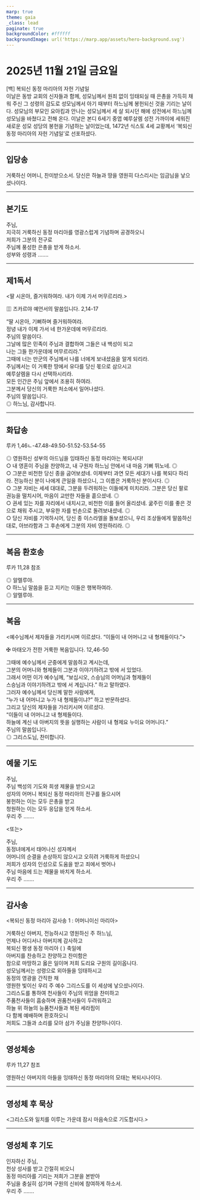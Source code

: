 ```yaml
---
marp: true
theme: gaia
_class: lead
paginate: true
backgroundColor: #ffffff
backgroundImage: url('https://marp.app/assets/hero-background.svg')
---
```


# 2025년 11월 21일 금요일

[백] 복되신 동정 마리아의 자헌 기념일  
이날은 동방 교회의 신자들과 함께, 성모님께서 원죄 없이 잉태되실 때 은총을 가득히 채워 주신 그 성령의 감도로 성모님께서 아기 때부터 하느님께 봉헌되신 것을 기리는 날이다. 성모님의 부모인 요아킴과 안나는 성모님께서 세 살 되시던 해에 성전에서 하느님께 성모님을 바쳤다고 전해 온다. 이날은 본디 6세기 중엽 예루살렘 성전 가까이에 세워진 새로운 성모 성당의 봉헌을 기념하는 날이었는데, 1472년 식스토 4세 교황께서 ‘복되신 동정 마리아의 자헌 기념일’로 선포하셨다.




---

## 입당송

거룩하신 어머니, 찬미받으소서. 당신은 하늘과 땅을 영원히 다스리시는 임금님을 낳으셨나이다.  
  


---

## 본기도

주님,  
지극히 거룩하신 동정 마리아를 영광스럽게 기념하며 공경하오니  
저희가 그분의 전구로  
주님께 풍성한 은총을 받게 하소서.  
성부와 성령과 …….  
  


---

## 제1독서

<딸 시온아, 즐거워하여라. 내가 이제 가서 머무르리라.>

▥ 즈카르야 예언서의 말씀입니다. 2,14-17

“딸 시온아, 기뻐하며 즐거워하여라.  
정녕 내가 이제 가서 네 한가운데에 머무르리라.  
주님의 말씀이다.  
그날에 많은 민족이 주님과 결합하여 그들은 내 백성이 되고  
나는 그들 한가운데에 머무르리라.”  
그때에 너는 만군의 주님께서 나를 너에게 보내셨음을 알게 되리라.  
주님께서는 이 거룩한 땅에서 유다를 당신 몫으로 삼으시고  
예루살렘을 다시 선택하시리라.  
모든 인간은 주님 앞에서 조용히 하여라.  
그분께서 당신의 거룩한 처소에서 일어나셨다.  
주님의 말씀입니다.  
◎ 하느님, 감사합니다.  
  


---

## 화답송

루카 1,46ㄴ-47.48-49.50-51.52-53.54-55

◎ 영원하신 성부의 아드님을 잉태하신 동정 마리아는 복되시다!  
○ 내 영혼이 주님을 찬양하고, 내 구원자 하느님 안에서 내 마음 기뻐 뛰노네. ◎  
○ 그분은 비천한 당신 종을 굽어보셨네. 이제부터 과연 모든 세대가 나를 복되다 하리라. 전능하신 분이 나에게 큰일을 하셨으니, 그 이름은 거룩하신 분이시다. ◎  
○ 그분 자비는 세세 대대로, 그분을 두려워하는 이들에게 미치리라. 그분은 당신 팔로 권능을 떨치시어, 마음이 교만한 자들을 흩으셨네. ◎  
○ 권세 있는 자를 자리에서 내치시고, 비천한 이를 들어 올리셨네. 굶주린 이를 좋은 것으로 채워 주시고, 부유한 자를 빈손으로 돌려보내셨네. ◎  
○ 당신 자비를 기억하시어, 당신 종 이스라엘을 돌보셨으니, 우리 조상들에게 말씀하신 대로, 아브라함과 그 후손에게 그분의 자비 영원하리라. ◎  
  


---

## 복음 환호송

루카 11,28 참조

◎ 알렐루야.  
○ 하느님 말씀을 듣고 지키는 이들은 행복하여라.  
◎ 알렐루야.  
  


---

## 복음

<예수님께서 제자들을 가리키시며 이르셨다. “이들이 내 어머니고 내 형제들이다.”>

✠ 마태오가 전한 거룩한 복음입니다. 12,46-50

그때에 예수님께서 군중에게 말씀하고 계시는데,  
그분의 어머니와 형제들이 그분과 이야기하려고 밖에 서 있었다.  
그래서 어떤 이가 예수님께, “보십시오, 스승님의 어머님과 형제들이  
스승님과 이야기하려고 밖에 서 계십니다.” 하고 말하였다.  
그러자 예수님께서 당신께 말한 사람에게,  
“누가 내 어머니고 누가 내 형제들이냐?” 하고 반문하셨다.  
그리고 당신의 제자들을 가리키시며 이르셨다.  
“이들이 내 어머니고 내 형제들이다.  
하늘에 계신 내 아버지의 뜻을 실행하는 사람이 내 형제요 누이요 어머니다.”  
주님의 말씀입니다.  
◎ 그리스도님, 찬미합니다.  
  


---

## 예물 기도

주님,  
주님 백성의 기도와 희생 제물을 받으시고  
성자의 어머니 복되신 동정 마리아의 전구를 들으시어  
봉헌하는 이는 모두 은총을 받고  
청원하는 이는 모두 응답을 얻게 하소서.  
우리 주 …….  
  
<또는>  
  
주님,  
동정녀에게서 태어나신 성자께서  
어머니의 순결을 손상하지 않으시고 오히려 거룩하게 하셨으니  
저희가 성자의 인성으로 도움을 받고 죄에서 벗어나  
주님 마음에 드는 제물을 바치게 하소서.  
우리 주 …….  


---

## 감사송

<복되신 동정 마리아 감사송 1 : 어머니이신 마리아>

거룩하신 아버지, 전능하시고 영원하신 주 하느님,  
언제나 어디서나 아버지께 감사하고  
복되신 평생 동정 마리아 ( ) 축일에  
아버지를 찬송하고 찬양하고 찬미함은  
참으로 마땅하고 옳은 일이며 저희 도리요 구원의 길이옵니다.  
성모님께서는 성령으로 외아들을 잉태하시고  
동정의 영광을 간직한 채  
영원한 빛이신 우리 주 예수 그리스도를 이 세상에 낳으셨나이다.  
그리스도를 통하여 천사들이 주님의 위엄을 찬미하고  
주품천사들이 흠숭하며 권품천사들이 두려워하고  
하늘 위 하늘의 능품천사들과 복된 세라핌이  
다 함께 예배하며 환호하오니  
저희도 그들과 소리를 모아 삼가 주님을 찬양하나이다.  
  


---

## 영성체송

루카 11,27 참조

영원하신 아버지의 아들을 잉태하신 동정 마리아의 모태는 복되시나이다.  
  


---

## 영성체 후 묵상

<그리스도와 일치를 이루는 가운데 잠시 마음속으로 기도합시다.>  


---

## 영성체 후 기도

인자하신 주님,  
천상 성사를 받고 간절히 비오니  
동정 마리아를 기리는 저희가 그분을 본받아  
주님을 충실히 섬기며 구원의 신비에 참여하게 하소서.  
우리 주 …….